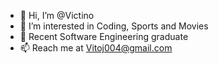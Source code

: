 - 👋 Hi, I’m @Victino
- 👀 I’m interested in Coding, Sports and Movies 
- 🌱 Recent Software Engineering graduate
- 📫 Reach me at Vitoj004@gmail.com

<!---
Victino/Victino is a ✨ special ✨ repository because its `README.md` (this file) appears on your GitHub profile.
You can click the Preview link to take a look at your changes.
--->
